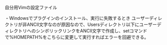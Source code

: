 自分用Vimの設定ファイル

・Windowsでプラグインのインストール、実行に失敗するとき
  ユーザーディレクトリが非ANCII文字なのが原因なので、Usersディレクトリ以下にユーザーディレクトリへのシンボリックリンクをANCII文字で作成し、setコマンドで%HOMEPATH%をこちらに変更して実行すればエラーを回避できる。

